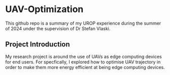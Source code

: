 # UAV-Optimization
This github repo is a summary of my UROP experience during the summer of 2024 under the supervision of Dr Stefan Vlaski.
## Project Introduction
My research project is around the use of UAVs as edge computing devices for end users. For specfically, I explored how to optimise UAV trajectory in order to make them more energy efficient at being edge computing devices. 
